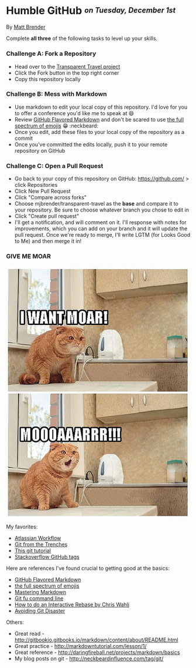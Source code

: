 # Humble GitHub <sup><sub>_on Tuesday, December 1st_</sub></sup>
By [Matt Brender](https://twitter.com/mjbrender)

Complete **all three** of the following tasks to level up your skills.

### Challenge A: Fork a Repository

* Head over to the [Transparent Travel project](https://github.com/mjbrender/transparent-travel)
* Click the Fork button in the top right corner
* Copy this repository locally

### Challenge B: Mess with Markdown

* Use markdown to edit your local copy of this repository. I'd love for you to offer a conference you'd like me to speak at :smile:
* Review [GitHub Flavored Markdown](https://help.github.com/articles/github-flavored-markdown/) and don't be scared to use [the full spectrum of emojis](http://www.emoji-cheat-sheet.com) :grin: :neckbeard:
* Once you edit, add these files to your local copy of the repository as a commit
* Once you've committed the edits locally, push it to your remote repository on GitHub

### Challenge C: Open a Pull Request

* Go back to your copy of this repository on GitHub: https://github.com/ > click Repositories
* Click New Pull Request
* Click "Compare across forks"
* Choose mjbrender/transparent-travel as the **base** and compare it to your repository. Be sure to choose whatever branch you chose to edit in
* Click "Create pull request"
* I'll get a notification, and will comment on it. I'll response with notes for improvements, which you can add on your branch and it will update the pull request. Once we're ready to merge, I'll write LGTM (for Looks Good to Me) and then merge it in!

### GIVE ME MOAR

![moar](cat-i-want-moar.jpg "GIVE ME MOARRRR")

My favorites:
* [Atlassian Workflow](https://www.atlassian.com/git/tutorials/comparing-workflows/)
* [Git from the Trenches](https://ochronus.com/git-tips-from-the-trenches/)
* [This git tutorial](http://www.vogella.com/tutorials/Git/article.html)
* [Stackoverflow GitHub tags](http://stackoverflow.com/questions/tagged/github)

Here are references I've found crucial to getting good at the basics:

* [GitHub Flavored Markdown](https://help.github.com/articles/github-flavored-markdown/)
* [the full spectrum of emojis](http://www.emoji-cheat-sheet.com)
* [Mastering Markdown](https://guides.github.com/features/mastering-markdown/)
* [Git fu command line](http://www.raywenderlich.com/74258/git-tutorial-intermediate)
* [How to do an Interactive Rebase by Chris Wahl](http://wahlnetwork.com/2015/07/02/interactive-rebase/)j
* [Avoiding Git Disaster](http://randyfay.com/content/avoiding-git-disasters-gory-story)

Others:
* Great read - http://gitbookio.gitbooks.io/markdown/content/about/README.html
* Great practice - http://markdowntutorial.com/lesson/1/
* Great reference - http://daringfireball.net/projects/markdown/basics
* My blog posts on git - http://neckbeardinfluence.com/tag/git/
